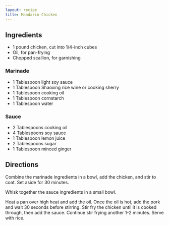 ```yaml
---
layout: recipe
title: Mandarin Chicken
---
```


## Ingredients

* 1 pound chicken, cut into 1/4-inch cubes
* Oil, for pan-frying
* Chopped scallion, for garnishing

### Marinade

* 1 Tablespoon light soy sauce
* 1 Tablespoon Shaoxing rice wine or cooking sherry
* 1 Tablespoon cooking oil
* 1 Tablespoon cornstarch
* 1 Tablespoon water

### Sauce

* 2 Tablespoons cooking oil
* 4 Tablespoons soy sauce
* 1 Tablespoon lemon juice
* 2 Tablespoons sugar
* 1 Tablespoon minced ginger

## Directions

Combine the marinade ingredients in a bowl, add the chicken, and stir to
coat. Set aside for 30 minutes.

Whisk together the sauce ingredients in a small bowl.

Heat a pan over high heat and add the oil. Once the oil is hot, add the
pork and wait 30 seconds before stirring. Stir fry the chicken until it
is cooked through, then add the sauce. Continue stir frying another 1-2
minutes. Serve with rice.
